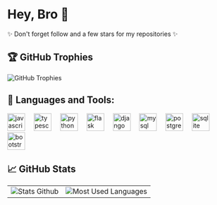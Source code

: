 # Hey, Bro 👋

✨ Don't forget follow and a few stars for my repositories ✨

## 🏆 GitHub Trophies

![GitHub Trophies](https://github-profile-trophy.vercel.app/?username=zin-it-dev&theme=oldie)

## 🎈 Languages and Tools:

<div align="left">
  <img src="https://cdn.jsdelivr.net/gh/devicons/devicon/icons/javascript/javascript-original.svg" height="40" alt="javascript logo"  />
  <img width="12" />
  <img src="https://cdn.jsdelivr.net/gh/devicons/devicon/icons/typescript/typescript-original.svg" height="40" alt="typescript logo"  />
  <img width="12" />
  <img src="https://cdn.jsdelivr.net/gh/devicons/devicon/icons/python/python-original.svg" height="40" alt="python logo"  />
  <img width="12" />
  <img src="https://cdn.jsdelivr.net/gh/devicons/devicon/icons/flask/flask-original.svg" height="40" alt="flask logo"  />
  <img width="12" />
  <img src="https://cdn.jsdelivr.net/gh/devicons/devicon/icons/django/django-plain.svg" height="40" alt="django logo"  />
  <img width="12" />
  <img src="https://cdn.jsdelivr.net/gh/devicons/devicon/icons/mysql/mysql-original.svg" height="40" alt="mysql logo"  />
  <img width="12" />
  <img src="https://cdn.jsdelivr.net/gh/devicons/devicon/icons/postgresql/postgresql-original.svg" height="40" alt="postgresql logo"  />
  <img width="12" />
  <img src="https://cdn.jsdelivr.net/gh/devicons/devicon/icons/sqlite/sqlite-original.svg" height="40" alt="sqlite logo"  />
  <img width="12" />
  <img src="https://cdn.jsdelivr.net/gh/devicons/devicon/icons/bootstrap/bootstrap-original.svg" height="40" alt="bootstrap logo"  />
</div>

## 📈 GitHub Stats

<table>
  <tr>
    <td>
      <img src="https://github-readme-stats.vercel.app/api?username=zin-it-dev&show_icons=true&theme=transparent" alt="Stats Github" />
    </td>
    <td>
      <img src="https://github-readme-stats.vercel.app/api/top-langs/?username=zin-it-dev&layout=pie&theme=transparent" alt="Most Used Languages" />
    </td>
  </tr>
</table>
